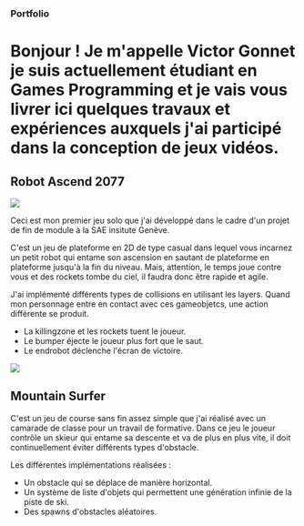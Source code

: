 ### Portfolio

# Bonjour ! Je m'appelle Victor Gonnet je suis actuellement étudiant en Games Programming et je vais vous livrer ici quelques travaux et expériences auxquels j'ai participé dans la conception de jeux vidéos.

## Robot Ascend 2077

![](https://Styshooteur.github.io/Images/robot%20ascend.PNG)

Ceci est mon premier jeu solo que j'ai développé dans le cadre d'un projet de fin de module à la SAE insitute Genève.

C'est un jeu de plateforme en 2D de type casual dans lequel vous incarnez un petit robot qui entame son ascension en sautant de plateforme en plateforme jusqu'à la fin du niveau. Mais, attention, le temps joue contre vous et des rockets tombe du ciel, il faudra donc être rapide et agile.

J'ai implémenté différents types de collisions en utilisant les layers. Quand mon personnage entre en contact avec ces gameobjetcs, une action différente se produit.
- La killingzone et les rockets tuent le joueur.
- Le bumper éjecte le joueur plus fort que le saut.
- Le endrobot déclenche l'écran de victoire.

![](https://Styshooteur.github.io/Images/collision.PNG)

## Mountain Surfer 

C'est un jeu de course sans fin assez simple que j'ai réalisé avec un camarade de classe pour un travail de formative. Dans ce jeu le joueur contrôle un skieur qui entame sa descente et va de plus en plus vite, il doit continuellement éviter différents types d'obstacle.

Les différentes implémentations réalisées :
- Un obstacle qui se déplace de manière horizontal.
- Un système de liste d'objets qui permettent une génération infinie de la piste de ski.
- Des spawns d'obstacles aléatoires.

